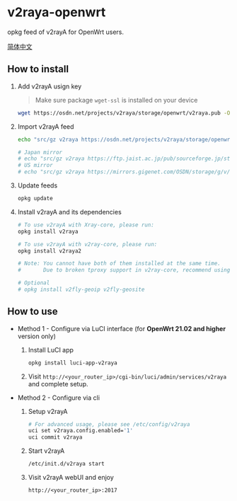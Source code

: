 # v2raya-openwrt

opkg feed of v2rayA for OpenWrt users.

[简体中文](README.zh-cn.md)

## How to install

1. Add v2rayA usign key

   > Make sure package `wget-ssl` is installed on your device

   ```sh
   wget https://osdn.net/projects/v2raya/storage/openwrt/v2raya.pub -O /etc/opkg/keys/94cc2a834fb0aa03
   ```

2. Import v2rayA feed

   ```sh
   echo "src/gz v2raya https://osdn.net/projects/v2raya/storage/openwrt/$(. /etc/openwrt_release && echo "$DISTRIB_ARCH")" | tee -a "/etc/opkg/customfeeds.conf"

   # Japan mirror
   # echo "src/gz v2raya https://ftp.jaist.ac.jp/pub/sourceforge.jp/storage/g/v/v2/v2raya/openwrt/$(. /etc/openwrt_release && echo "$DISTRIB_ARCH")" | tee -a "/etc/opkg/customfeeds.conf"
   # US mirror
   # echo "src/gz v2raya https://mirrors.gigenet.com/OSDN/storage/g/v/v2/v2raya/openwrt/$(. /etc/openwrt_release && echo "$DISTRIB_ARCH")" | tee -a "/etc/opkg/customfeeds.conf"
   ```

3. Update feeds

   ```sh
   opkg update
   ```

4. Install v2rayA and its dependencies

   ```sh
   # To use v2rayA with Xray-core, please run:
   opkg install v2raya

   # To use v2rayA with v2ray-core, please run:
   opkg install v2raya2

   # Note: You cannot have both of them installed at the same time.
   #       Due to broken tproxy support in v2ray-core, recommend using Xray-core for now.

   # Optional
   # opkg install v2fly-geoip v2fly-geosite
   ```

## How to use

- Method 1 - Configure via LuCI interface (for __OpenWrt 21.02 and higher__ version only)

   1. Install LuCI app

      ```sh
      opkg install luci-app-v2raya
      ```

   2. Visit `http://<your_router_ip>/cgi-bin/luci/admin/services/v2raya` and complete setup.

- Method 2 - Configure via cli

   1. Setup v2rayA

      ```sh
      # For advanced usage, please see /etc/config/v2raya
      uci set v2raya.config.enabled='1'
      uci commit v2raya
      ```

   2. Start v2rayA

      ```sh
      /etc/init.d/v2raya start
      ```

   3. Visit v2rayA webUI and enjoy

      `http://<your_router_ip>:2017`
